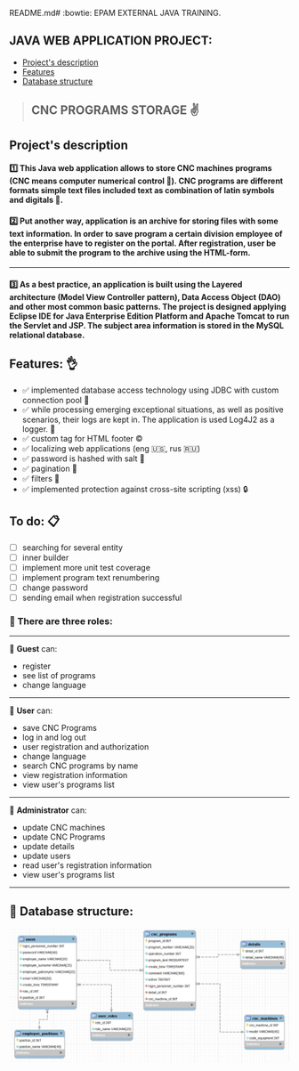 README.md# :bowtie: EPAM EXTERNAL JAVA TRAINING.

## JAVA WEB APPLICATION PROJECT:

* [Project's description](#description)
* [Features](#features)
* [Database structure](#database)

>## CNC PROGRAMS STORAGE :v:

<a name="description"></a>
## Project's description

#### :one: This Java web application allows to store CNC machines programs (CNC means computer numerical control :nut_and_bolt:). CNC programs are different formats simple text files included text as combination of latin symbols and digitals :floppy_disk:. 
#### :two: Put another way, application is an archive for storing files with some text information. In order to save program a certain division employee of the enterprise have to register on the portal. After registration, user be able to submit the program to the archive using the HTML-form. 
___
#### :three: As a best practice, an application is built using the Layered architecture (Model View Controller pattern), Data Access Object (DAO) and other most common basic patterns. The project is designed applying Eclipse IDE for Java Enterprise Edition Platform and Apache Tomcat to run the Servlet and JSP. The subject area information is stored in the MySQL relational database.

<a name="features"></a>
## Features: :ok_hand:
- :white_check_mark: implemented database access technology using JDBC with custom connection pool :notebook_with_decorative_cover:
- :white_check_mark: while processing emerging exceptional situations, as well as positive scenarios, their logs are kept in. The application is used Log4J2 as a logger. :bookmark_tabs:
- :white_check_mark: custom tag for HTML footer :copyright:
- :white_check_mark: localizing web applications (eng :us:, rus :ru:) 
- :white_check_mark: password is hashed with salt :closed_lock_with_key:
- :white_check_mark: pagination :scroll:
- :white_check_mark: filters :eyes:
- :white_check_mark: implemented protection against cross-site scripting (xss) :lock:
## To do: :clipboard:
- [ ] searching for several entity
- [ ] inner builder
- [ ] implement more unit test coverage
- [ ] implement program text renumbering
- [ ] change password
- [ ] sending email when registration successful
### :traffic_light: There are three roles:
___
:baby: **Guest** can:
* register
* see list of programs
* change language
___
:man: **User** can:
* save CNC Programs
* log in and log out
* user registration and authorization
* change language
* search CNC programs by name
* view registration information
* view user's programs list
___
:construction_worker: **Administrator** can:
* update CNC machines
* update CNC Programs
* update details
* update users
* read user's registration information
* view user's programs list
___

<a name="database"></a>
## :page_facing_up: Database structure:
![alt text](https://github.com/Petrovich-A/CNC-programs-storage/blob/master/CNC_programs_storage.JPG?raw=true)